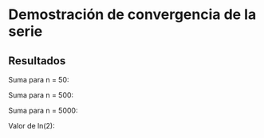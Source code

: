 
<html>
<head>
  <title>Convergencia de la serie</title>
</head>
<body>
  <h1>Demostración de convergencia de la serie</h1>

  <h2>Resultados</h2>
  <p>Suma para n = 50: <span id="sum_a"></span></p>
  <p>Suma para n = 500: <span id="sum_b"></span></p>
  <p>Suma para n = 5000: <span id="sum_c"></span></p>
  <p>Valor de ln(2): <span id="ln2"></span></p>

  <script>
    // a) n = 50
    let n = Array.from({length: 51}, (_, i) => i);
    let series_a = n.map(i => 1 / ((2*i+1) * (2*i+2)));
    let sum_a = series_a.reduce((acc, val) => acc + val, 0);
    document.getElementById('sum_a').textContent = sum_a.toFixed(6);

    // b) n = 500
    n = Array.from({length: 501}, (_, i) => i);
    let series_b = n.map(i => 1 / ((2*i+1) * (2*i+2)));
    let sum_b = series_b.reduce((acc, val) => acc + val, 0);
    document.getElementById('sum_b').textContent = sum_b.toFixed(6);

    // c) n = 5000
    n = Array.from({length: 5001}, (_, i) => i);
    let series_c = n.map(i => 1 / ((2*i+1) * (2*i+2)));
    let sum_c = series_c.reduce((acc, val) => acc + val, 0);
    document.getElementById('sum_c').textContent = sum_c.toFixed(6);

    document.getElementById('ln2').textContent = Math.log(2).toFixed(6);
  </script>
</body>
</html>
